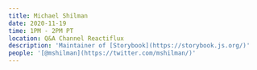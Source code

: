 ```yaml
---
title: Michael Shilman
date: 2020-11-19
time: 1PM - 2PM PT
location: Q&A Channel Reactiflux
description: 'Maintainer of [Storybook](https://storybook.js.org/)'
people: '[@mshilman](https://twitter.com/mshilman/)'
---
```


